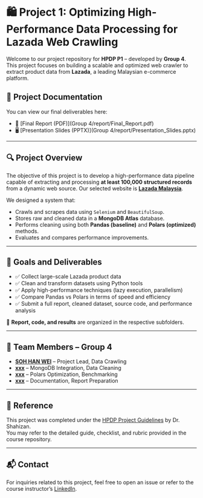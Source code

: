# 🛍️ Project 1: Optimizing High-Performance Data Processing for Lazada Web Crawling

Welcome to our project repository for **HPDP P1** – developed by **Group 4**. This project focuses on building a scalable and optimized web crawler to extract product data from **Lazada**, a leading Malaysian e-commerce platform.

## 📄 Project Documentation

You can view our final deliverables here:

- 📘 [Final Report (PDF)](Group 4/report/Final_Report.pdf)
- 🖥️ [Presentation Slides (PPTX)](Group 4/report/Presentation_Slides.pptx)

---

## 🔍 Project Overview

The objective of this project is to develop a high-performance data pipeline capable of extracting and processing **at least 100,000 structured records** from a dynamic web source. Our selected website is **[Lazada Malaysia](https://www.lazada.com.my)**.

We designed a system that:
- Crawls and scrapes data using `Selenium` and `BeautifulSoup`.
- Stores raw and cleaned data in a **MongoDB Atlas** database.
- Performs cleaning using both **Pandas (baseline)** and **Polars (optimized)** methods.
- Evaluates and compares performance improvements.

---

## 🎯 Goals and Deliverables

- ✅ Collect large-scale Lazada product data
- ✅ Clean and transform datasets using Python tools
- ✅ Apply high-performance techniques (lazy execution, parallelism)
- ✅ Compare Pandas vs Polars in terms of speed and efficiency
- ✅ Submit a full report, cleaned dataset, source code, and performance analysis

📄 **Report, code, and results** are organized in the respective subfolders.

---

## 👥 Team Members – Group 4

- **[SOH HAN WEI](https://github.com/wei2030)** – Project Lead, Data Crawling
- **[xxx](https://)** – MongoDB Integration, Data Cleaning
- **[xxx](https://)** – Polars Optimization, Benchmarking
- **[xxx](https://)** – Documentation, Report Preparation

---

## 📎 Reference

This project was completed under the [HPDP Project Guidelines](https://github.com/drshahizan/HPDP/tree/main/2425/project) by Dr. Shahizan.  
You may refer to the detailed guide, checklist, and rubric provided in the course repository.

---

## 📬 Contact

For inquiries related to this project, feel free to open an issue or refer to the course instructor’s [LinkedIn](https://www.linkedin.com/in/drshahizan/).

